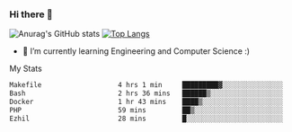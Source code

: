 ### Hi there 👋

![Anurag's GitHub stats](https://github-readme-stats.vercel.app/api?username=MatteoIorio11&show_icons=true&theme=dark) 
[![Top Langs](https://github-readme-stats.vercel.app/api/top-langs/?username=MatteoIorio11&theme=dark)](https://github.com/MatteoIorio11/github-readme-stats)

- 🌱 I’m currently learning Engineering and Computer Science :)

<!--
**MatteoIorio11/MatteoIorio11** is a ✨ _special_ ✨ repository because its `README.md` (this file) appears on your GitHub profile.

Here are some ideas to get you started:

- 🔭 I’m currently working on ...
- 🌱 I’m currently learning ...
- 👯 I’m looking to collaborate on ...
- 🤔 I’m looking for help with ...
- 💬 Ask me about ...
- 📫 How to reach me: ...
- 😄 Pronouns: ...
- ⚡ Fun fact: ...
-->
My Stats
<!--START_SECTION:waka-->

```txt
Makefile                   4 hrs 1 min     █████████▓░░░░░░░░░░░░░░░   38.94 %
Bash                       2 hrs 36 mins   ██████▒░░░░░░░░░░░░░░░░░░   25.20 %
Docker                     1 hr 43 mins    ████▒░░░░░░░░░░░░░░░░░░░░   16.76 %
PHP                        59 mins         ██▒░░░░░░░░░░░░░░░░░░░░░░   09.58 %
Ezhil                      28 mins         █░░░░░░░░░░░░░░░░░░░░░░░░   04.65 %
```

<!--END_SECTION:waka-->
